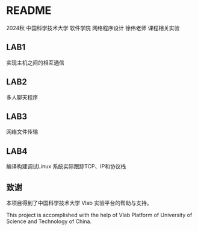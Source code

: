 # README

2024秋 中国科学技术大学 软件学院 网络程序设计 徐伟老师 课程相关实验

## LAB1
实现主机之间的相互通信

## LAB2
多人聊天程序

## LAB3
网络文件传输

## LAB4
编译构建调试Linux 系统实际跟踪TCP、IP和协议栈

## 致谢

本项目得到了中国科学技术大学 Vlab 实验平台的帮助与支持。

This project is accomplished with the help of Vlab Platform of University of Science and Technology of China.